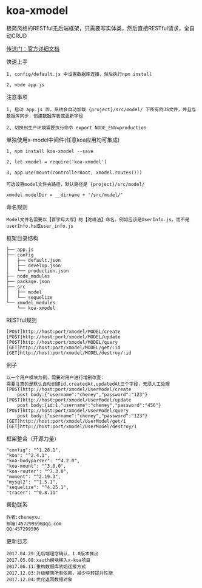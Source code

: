 # koa-xmodel
极简风格的RESTful无后端框架，只需要写实体类，然后直接RESTful请求，全自动CRUD

[传送门：官方详细文档](https://cheneyweb.github.io/x-koa/dist/index.html)

快速上手
>
	1, config/default.js 中设置数据库连接，然后执行npm install

	2, node app.js

注意事项
>
	1, 启动 app.js 后，系统会自动加载 {project}/src/model/ 下所有的JS文件，并且与数据库同步，创建数据库表或更新字段

	2, 切换到生产环境需要执行命令 export NODE_ENV=production

单独使用x-model中间件(任意koa应用均可集成)
>
	1, npm install koa-xmodel --save

	2, let xmodel = require('koa-xmodel')

	3, app.use(mount(controllerRoot, xmodel.routes()))

	可选设置model文件夹路径，默认路径是 {project}/src/model/
	
	xmodel.modelDir = __dirname + '/src/model/'

命名规则
>
	Model文件名需要以【首字母大写】的【驼峰法】命名，例如应该是UserInfo.js，而不是userInfo.hs或user_info.js

框架目录结构
>
	├── app.js
	├── config
	│   ├── default.json
	│   ├── develop.json
	│   └── production.json
	├── node_modules
	├── package.json
	├── src
	│   ├── model
	│   └── sequelize
	└── xmodel_modules
	    └── koa-xmodel

RESTful规则
>
	[POST]http://host:port/xmodel/MODEL/create
	[POST]http://host:port/xmodel/MODEL/update
	[POST]http://host:port/xmodel/MODEL/query
	[GET]http://host:port/xmodel/MODEL/get/:id
	[GET]http://host:port/xmodel/MODEL/destroy/:id

例子
>
	以一个用户模块为例，需要对用户进行增删改查:
	需要注意的是默认自动创建id,createdAt,updatedAt三个字段，无须人工处理
	[POST]http://host:port/xmodel/UserModel/create
		post body:{"username":"cheney","password":"123"}
	[POST]http://host:port/xmodel/UserModel/update
		post body:{id:1,"username":"cheney","password":"456"}
	[POST]http://host:port/xmodel/UserModel/query
		post body:{"username":"cheney","password":"123"}
	[GET]http://host:port/xmodel/UserModel/get/1
	[GET]http://host:port/xmodel/UserModel/destroy/1

框架整合（开源力量）
>
    "config": "^1.28.1",
    "koa": "^2.4.1",
    "koa-bodyparser": "^4.2.0",
    "koa-mount": "^3.0.0",
    "koa-router": "^7.3.0",
    "moment": "^2.19.3",
    "mysql2": "^1.5.1",
    "sequelize": "^4.25.1",
    "tracer": "^0.8.11"

帮助联系
>
	作者:cheneyxu
	邮箱:457299596@qq.com
	QQ:457299596

更新日志
>
	2017.04.29:无后端理念确认，1.0版本推出
	2017.05.08:xauth模块移入x-koa项目
	2017.06.11:重构数据库初始连接方式
	2017.12.03:升级精简所有依赖，减少中转提升性能
	2017.12.04:优化返回数据对象